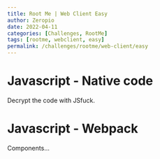 ```yaml
---
title: Root Me | Web Client Easy
author: Zeropio
date: 2022-04-11
categories: [Challenges, RootMe]
tags: [rootme, webclient, easy]
permalink: /challenges/rootme/web-client/easy
---
```


# Javascript - Native code
Decrypt the code with JSfuck.

# Javascript - Webpack
Components...


